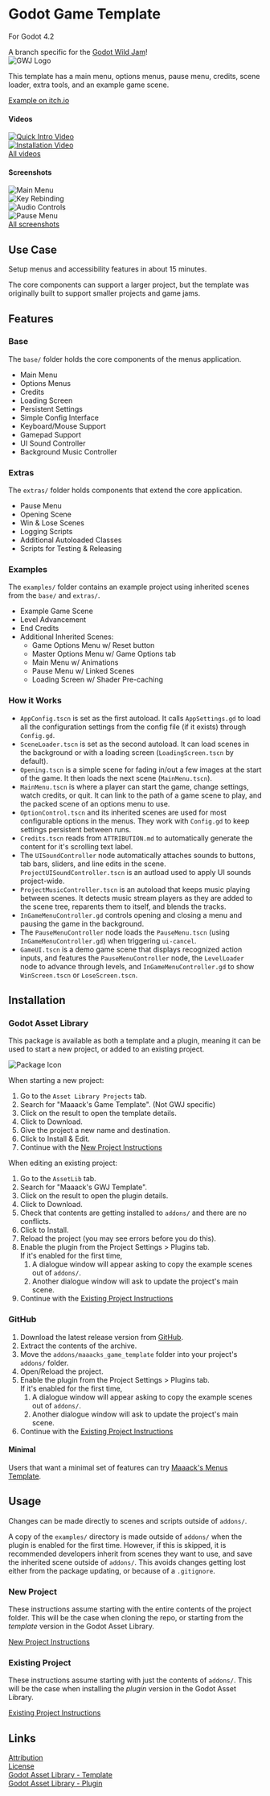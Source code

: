 # Godot Game Template
For Godot 4.2

A branch specific for the [Godot Wild Jam](https://godotwildjam.com/)!  
![GWJ Logo](/addons/maaacks_game_template/media/GWJ-Half-Logo-Orange.svg)  

This template has a main menu, options menus, pause menu, credits, scene loader, extra tools, and an example game scene.

[Example on itch.io](https://maaack.itch.io/godot-game-template)

#### Videos

[![Quick Intro Video](https://img.youtube.com/vi/U9CB3vKINVw/hqdefault.jpg)](https://youtu.be/U9CB3vKINVw)  
[![Installation Video](https://img.youtube.com/vi/-QWJnZ8bVdk/hqdefault.jpg)](https://youtu.be/-QWJnZ8bVdk)  
[All videos](/addons/maaacks_game_template/docs/Videos.md)

#### Screenshots
![Main Menu](/addons/maaacks_game_template/media/Screenshot-3-1.png)  
![Key Rebinding](/addons/maaacks_game_template/media/Screenshot-3-2.png)  
![Audio Controls](/addons/maaacks_game_template/media/Screenshot-3-4.png)  
![Pause Menu](/addons/maaacks_game_template/media/Screenshot-3-6.png)  
[All screenshots](/addons/maaacks_game_template/docs/Screenshots.md)

## Use Case
Setup menus and accessibility features in about 15 minutes.

The core components can support a larger project, but the template was originally built to support smaller projects and game jams.

## Features

### Base

The `base/` folder holds the core components of the menus application.

-   Main Menu    
-   Options Menus
-   Credits
-   Loading Screen
-   Persistent Settings
-   Simple Config Interface
-   Keyboard/Mouse Support
-   Gamepad Support
-   UI Sound Controller
-   Background Music Controller

### Extras

The `extras/` folder holds components that extend the core application.

-   Pause Menu
-   Opening Scene
-   Win & Lose Scenes
-   Logging Scripts
-   Additional Autoloaded Classes
-   Scripts for Testing & Releasing
 
### Examples 

The `examples/` folder contains an example project using inherited scenes from the `base/` and `extras/`.

-   Example Game Scene
-   Level Advancement
-   End Credits
-   Additional Inherited Scenes:
	-   Game Options Menu w/ Reset button
	-   Master Options Menu w/ Game Options tab 
	-   Main Menu w/ Animations
	-   Pause Menu w/ Linked Scenes
	-   Loading Screen w/ Shader Pre-caching 

### How it Works
- `AppConfig.tscn` is set as the first autoload. It calls `AppSettings.gd` to load all the configuration settings from the config file (if it exists) through `Config.gd`.
- `SceneLoader.tscn` is set as the second autoload.  It can load scenes in the background or with a loading screen (`LoadingScreen.tscn` by default).   
- `Opening.tscn` is a simple scene for fading in/out a few images at the start of the game. It then loads the next scene (`MainMenu.tscn`).  
- `MainMenu.tscn` is where a player can start the game, change settings, watch credits, or quit. It can link to the path of a game scene to play, and the packed scene of an options menu to use.  
- `OptionControl.tscn` and its inherited scenes are used for most configurable options in the menus. They work with `Config.gd` to keep settings persistent between runs.
- `Credits.tscn` reads from `ATTRIBUTION.md` to automatically generate the content for it's scrolling text label.  
- The `UISoundController` node automatically attaches sounds to buttons, tab bars, sliders, and line edits in the scene. `ProjectUISoundController.tscn` is an autload used to apply UI sounds project-wide.
- `ProjectMusicController.tscn` is an autoload that keeps music playing between scenes. It detects music stream players as they are added to the scene tree, reparents them to itself, and blends the tracks.  
- `InGameMenuController.gd` controls opening and closing a menu and pausing the game in the background.
- The `PauseMenuController` node loads the `PauseMenu.tscn` (using `InGameMenuController.gd`) when triggering `ui-cancel`.
- `GameUI.tscn` is a demo game scene that displays recognized action inputs, and features the `PauseMenuController` node, the `LevelLoader` node to advance through levels, and `InGameMenuController.gd` to show `WinScreen.tscn` or `LoseScreen.tscn`.
  
## Installation

### Godot Asset Library
This package is available as both a template and a plugin, meaning it can be used to start a new project, or added to an existing project. 

![Package Icon](/addons/maaacks_game_template/media/GWJ-Icon-black-transparent-256x256.png)  

When starting a new project:

1.  Go to the `Asset Library Projects` tab.
2.  Search for "Maaack's Game Template". (Not GWJ specific)
3.  Click on the result to open the template details.
4.  Click to Download.
5.  Give the project a new name and destination.
6.  Click to Install & Edit.
7.  Continue with the [New Project Instructions](/addons/maaacks_game_template/docs/NewProject.md)

When editing an existing project:

1.  Go to the `AssetLib` tab.
2.  Search for "Maaack's GWJ Template".
3.  Click on the result to open the plugin details.
4.  Click to Download.
5.  Check that contents are getting installed to `addons/` and there are no conflicts.
6.  Click to Install.
7.  Reload the project (you may see errors before you do this).
8.  Enable the plugin from the Project Settings > Plugins tab.  
	If it's enabled for the first time,
	1.  A dialogue window will appear asking to copy the example scenes out of `addons/`.
	2.  Another dialogue window will ask to update the project's main scene.
9.  Continue with the [Existing Project Instructions](/addons/maaacks_game_template/docs/ExistingProject.md)  


### GitHub


1.  Download the latest release version from [GitHub](https://github.com/Maaack/Godot-Game-Template/releases/latest).  
2.  Extract the contents of the archive.
3.  Move the `addons/maaacks_game_template` folder into your project's `addons/` folder.  
4.  Open/Reload the project.  
5.  Enable the plugin from the Project Settings > Plugins tab.  
	If it's enabled for the first time,
	1.  A dialogue window will appear asking to copy the example scenes out of `addons/`.
	2.  Another dialogue window will ask to update the project's main scene.
6.  Continue with the [Existing Project Instructions](/addons/maaacks_game_template/docs/ExistingProject.md) 

#### Minimal

Users that want a minimal set of features can try [Maaack's Menus Template](https://github.com/Maaack/Godot-Menus-Template).  

## Usage

Changes can be made directly to scenes and scripts outside of `addons/`. 

A copy of the `examples/` directory is made outside of `addons/` when the plugin is enabled for the first time. However, if this is skipped, it is recommended developers inherit from scenes they want to use, and save the inherited scene outside of `addons/`. This avoids changes getting lost either from the package updating, or because of a `.gitignore`.

### New Project
These instructions assume starting with the entire contents of the project folder. This will be the case when cloning the repo, or starting from the *template* version in the Godot Asset Library.
  

[New Project Instructions](/addons/maaacks_game_template/docs/NewProject.md)

### Existing Project

These instructions assume starting with just the contents of `addons/`. This will be the case when installing the *plugin* version in the Godot Asset Library.

[Existing Project Instructions](/addons/maaacks_game_template/docs/ExistingProject.md)  
   


## Links
[Attribution](/addons/maaacks_game_template/ATTRIBUTION.md)  
[License](/addons/maaacks_game_template/LICENSE.txt)  
[Godot Asset Library - Template](https://godotengine.org/asset-library/asset/2703)  
[Godot Asset Library - Plugin](https://godotengine.org/asset-library/asset/2709)  
